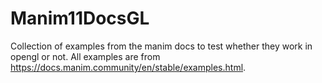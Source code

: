 # Manim11DocsGL
Collection of examples from the manim docs to test whether they work in opengl or not.
All examples are from https://docs.manim.community/en/stable/examples.html.
